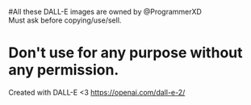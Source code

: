#All these DALL-E images are owned by @ProgrammerXD <br>
Must ask before copying/use/sell.

<h1>Don't use for any purpose without any permission. </h1>

Created with DALL-E <3
https://openai.com/dall-e-2/
